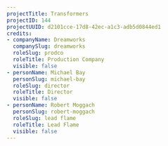 ```yaml
---
projectTitle: Transformers
projectID: 144
projectUUID: d2101cce-17d8-42ec-a1c3-adb5d0844ed1
credits:
- companyName: Dreamworks
  companySlug: dreamworks
  roleSlug: prodco
  roleTitle: Production Company
  visible: false
- personName: Michael Bay
  personSlug: michael-bay
  roleSlug: director
  roleTitle: Director
  visible: false
- personName: Robert Moggach
  personSlug: robert-moggach
  roleSlug: lead flame
  roleTitle: Lead Flame
  visible: false
---
```

